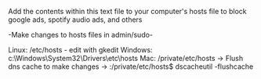 Add the contents within this text file to your computer's hosts file to block google ads, spotify audio ads, and others

-Make changes to hosts files in admin/sudo-

Linux: /etc/hosts - edit with gkedit
Windows:  c:\Windows\System32\Drivers\etc\hosts
Mac: /private/etc/hosts   -> Flush dns cache to make changes -> :/private/etc/hosts$ dscacheutil -flushcache
